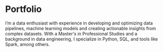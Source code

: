 # Portfolio
I’m a data enthusiast with experience in developing and optimizing data pipelines, machine learning models and creating actionable insights from complex datasets. With a Master's in Professional Studies and a background in data engineering, I specialize in Python, SQL, and tools like Spark, among others.

